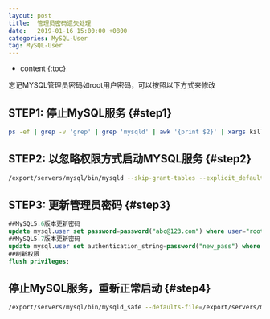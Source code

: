 ```yaml
---
layout: post
title:  管理员密码遗失处理
date:   2019-01-16 15:00:00 +0800
categories: MySQL-User
tag: MySQL-User
---
```


* content
{:toc}


忘记MYSQL管理员密码如root用户密码，可以按照以下方式来修改

## STEP1: 停止MySQL服务                 {#step1}
```bash
ps -ef | grep -v 'grep' | grep 'mysqld' | awk '{print $2}' | xargs kill -9
```


## STEP2: 以忽略权限方式启动MYSQL服务         {#step2}
```bash
/export/servers/mysql/bin/mysqld --skip-grant-tables --explicit_defaults_for_timestamp --user=mysql &
```


## STEP3: 更新管理员密码                      {#step3}
```sql
##MySQL5.6版本更新密码
update mysql.user set password=password("abc@123.com") where user="root";
##MySQL5.7版本更新密码
update mysql.user set authentication_string=password("new_pass") where user="root";
##刷新权限
flush privileges;
```


## 停止MySQL服务，重新正常启动                    {#step4}
```bash
/export/servers/mysql/bin/mysqld_safe --defaults-file=/export/servers/mysql/etc/my.cnf &
```
